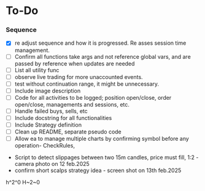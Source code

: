 # To-Do

### Sequence
- [x] re adjust sequence and how it is progressed. Re asses session time management.
- [ ]  Confirm all functions take args and not reference global vars, and are passed by reference when updates are needed
- [ ]  List all utility func
- [ ]  observe live trading for more unaccounted events.
- [ ]  test without continuation range, it might be unnecessary.
- [ ]  Include image description
- [ ] Code for all activities to be logged; position open/close, order open/close, managements and sessions, etc.
- [ ] Handle failed buys, sells, etc
- [ ] Include docstring for all functionalities
- [ ] Include Strategy definition
- [ ] Clean up README, separate pseudo code
- [ ] Allow ea to manage multiple charts by confirming symbol before any operation- CheckRules,
- Script to detect slippages between two 15m candles, price must fill, 1:2 - camera photo on 12 feb.2025
- confirm short scalps strategy idea - screen shot on 13th feb.2025

h^2^0
H~2~0